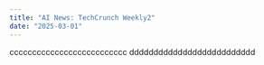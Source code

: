 ```yaml
---
title: "AI News: TechCrunch Weekly2"
date: "2025-03-01"
---
```


cccccccccccccccccccccccccc
dddddddddddddddddddddddddd
